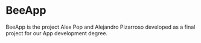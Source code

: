 # BeeApp
BeeApp is the project Alex Pop and Alejandro Pizarroso developed as a final project for our App development degree.
